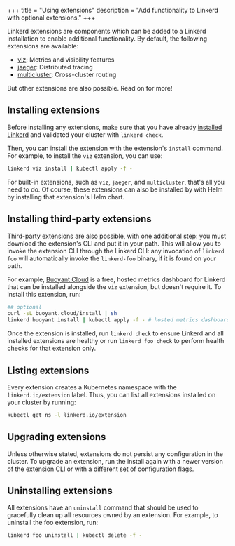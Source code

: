+++
title = "Using extensions"
description = "Add functionality to Linkerd with optional extensions."
+++

Linkerd extensions are components which can be added to a Linkerd installation
to enable additional functionality.  By default, the following extensions are
available:

* [viz](/../../features/dashboard/): Metrics and visibility features
* [jaeger](../distributed-tracing/): Distributed tracing
* [multicluster](../multicluster/): Cross-cluster routing

But other extensions are also possible. Read on for more!

## Installing extensions

Before installing any extensions, make sure that you have already [installed
Linkerd](../install/) and validated your cluster with `linkerd check`.

Then, you can install the extension with the extension's `install` command. For
example, to install the `viz` extension, you can use:

```bash
linkerd viz install | kubectl apply -f -
```

For built-in extensions, such as `viz`, `jaeger`, and `multicluster`, that's
all you need to do. Of course, these extensions can also be installed by with
Helm by installing that extension's Helm chart.

## Installing third-party extensions

Third-party extensions are also possible, with one additional step: you must
download the extension's CLI and put it in your path. This will allow you to
invoke the extension CLI through the Linkerd CLI: any invocation of `linkerd
foo` will automatically invoke the `linkerd-foo` binary, if it is found on your
path.

For example, [Buoyant Cloud](https://buoyant.io/cloud) is a free, hosted
metrics dashboard for Linkerd that can be installed alongside the `viz`
extension, but doesn't require it. To install this extension, run:

```bash
## optional
curl -sL buoyant.cloud/install | sh
linkerd buoyant install | kubectl apply -f - # hosted metrics dashboard
```

Once the extension is installed, run `linkerd check` to ensure Linkerd and all
installed extensions are healthy or run `linkerd foo check` to perform health
checks for that extension only.

## Listing extensions

Every extension creates a Kubernetes namespace with the `linkerd.io/extension`
label. Thus, you can list all extensions installed on your cluster by running:

```bash
kubectl get ns -l linkerd.io/extension
```

## Upgrading extensions

Unless otherwise stated, extensions do not persist any configuration in the
cluster.  To upgrade an extension, run the install again with a newer version
of the extension CLI or with a different set of configuration flags.

## Uninstalling extensions

All extensions have an `uninstall` command that should be used to gracefully
clean up all resources owned by an extension.  For example, to uninstall the
foo extension, run:

```bash
linkerd foo uninstall | kubectl delete -f -
```
